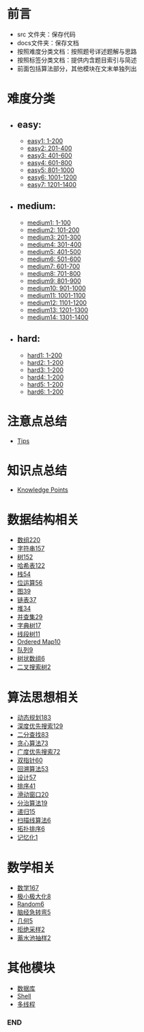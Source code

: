 # 前言
- src 文件夹：保存代码
- docs文件夹：保存文档
- 按照难度分类文档：按照题号详述题解与思路
- 按照标签分类文档：提供内含题目索引与简述
- 前面包括算法部分，其他模块在文末单独列出



# 难度分类
- ## easy: 
  - [easy1: 1-200](https://github.com/anliux/PracticePool/blob/master/LeetCode/docs/easy.md)
  - [easy2: 201-400](https://github.com/anliux/PracticePool/blob/master/LeetCode/docs/easy2.md)
  - [easy3: 401-600](https://github.com/anliux/PracticePool/blob/master/LeetCode/docs/easy3.md)
  - [easy4: 601-800](https://github.com/anliux/PracticePool/blob/master/LeetCode/docs/easy4.md)
  - [easy5: 801-1000](https://github.com/anliux/PracticePool/blob/master/LeetCode/docs/easy5.md)
  - [easy6: 1001-1200](https://github.com/anliux/PracticePool/blob/master/LeetCode/docs/easy6.md)
  - [easy7: 1201-1400](https://github.com/anliux/PracticePool/blob/master/LeetCode/docs/easy7.md)

- ## medium: 
  - [medium1: 1-100](https://github.com/anliux/PracticePool/blob/master/LeetCode/docs/medium.md)
  - [medium2: 101-200](https://github.com/anliux/PracticePool/blob/master/LeetCode/docs/medium2.md)
  - [medium3: 201-300](https://github.com/anliux/PracticePool/blob/master/LeetCode/docs/medium3.md)
  - [medium4: 301-400](https://github.com/anliux/PracticePool/blob/master/LeetCode/docs/medium4.md)
  - [medium5: 401-500](https://github.com/anliux/PracticePool/blob/master/LeetCode/docs/medium5.md)
  - [medium6: 501-600](https://github.com/anliux/PracticePool/blob/master/LeetCode/docs/medium6.md)
  - [medium7: 601-700](https://github.com/anliux/PracticePool/blob/master/LeetCode/docs/medium7.md)
  - [medium8: 701-800](https://github.com/anliux/PracticePool/blob/master/LeetCode/docs/medium8.md)
  - [medium9: 801-900](https://github.com/anliux/PracticePool/blob/master/LeetCode/docs/medium9.md)
  - [medium10: 901-1000](https://github.com/anliux/PracticePool/blob/master/LeetCode/docs/medium10.md)
  - [medium11: 1001-1100](https://github.com/anliux/PracticePool/blob/master/LeetCode/docs/medium11.md)
  - [medium12: 1101-1200](https://github.com/anliux/PracticePool/blob/master/LeetCode/docs/medium12.md)
  - [medium13: 1201-1300](https://github.com/anliux/PracticePool/blob/master/LeetCode/docs/medium13.md)
  - [medium14: 1301-1400](https://github.com/anliux/PracticePool/blob/master/LeetCode/docs/medium14.md)

- ## hard: 
  - [hard1: 1-200](https://github.com/anliux/PracticePool/blob/master/LeetCode/docs/hard.md)
  - [hard2: 1-200](https://github.com/anliux/PracticePool/blob/master/LeetCode/docs/hard.md)
  - [hard3: 1-200](https://github.com/anliux/PracticePool/blob/master/LeetCode/docs/hard.md)
  - [hard4: 1-200](https://github.com/anliux/PracticePool/blob/master/LeetCode/docs/hard.md)
  - [hard5: 1-200](https://github.com/anliux/PracticePool/blob/master/LeetCode/docs/hard.md)
  - [hard6: 1-200](https://github.com/anliux/PracticePool/blob/master/LeetCode/docs/hard.md)



# 注意点总结
- [Tips](https://github.com/anliux/PracticePool/blob/master/LeetCode/docs/tips.md)



# 知识点总结
- [Knowledge Points](https://github.com/anliux/PracticePool/blob/master/LeetCode/docs/know.md)



# 数据结构相关
- [数组220](https://github.com/anliux/PracticePool/blob/master/LeetCode/docs/Array.md)
- [字符串157](https://github.com/anliux/PracticePool/blob/master/LeetCode/docs/String.md)
- [树152](https://github.com/anliux/PracticePool/blob/master/LeetCode/docs/Tree.md)
- [哈希表122](https://github.com/anliux/PracticePool/blob/master/LeetCode/docs/Hash%20Table.md)
- [栈54](https://github.com/anliux/PracticePool/blob/master/LeetCode/docs/Stack.md)
- [位运算56](https://github.com/anliux/PracticePool/blob/master/LeetCode/docs/Bit%20Manipulation.md)
- [图39]()
- [链表37](https://github.com/anliux/PracticePool/blob/master/LeetCode/docs/Linked%20List.md)
- [堆34]()
- [并查集29]()
- [字典树17]()
- [线段树11]()
- [Ordered Map10]()
- [队列9]()
- [树状数组6]()
- [二叉搜索树2]()



# 算法思想相关
- [动态规划183](https://github.com/anliux/PracticePool/blob/master/LeetCode/docs/Dynamic%20Programming.md)
- [深度优先搜索129](https://github.com/anliux/PracticePool/blob/master/LeetCode/docs/Depth-first%20Search.md)
- [二分查找83](https://github.com/anliux/PracticePool/blob/master/LeetCode/docs/Binary%20Search.md)
- [贪心算法73](https://github.com/anliux/PracticePool/blob/master/LeetCode/docs/Greedy.md)
- [广度优先搜索72](https://github.com/anliux/PracticePool/blob/master/LeetCode/docs/Breadth-first%20Search.md)
- [双指针60](https://github.com/anliux/PracticePool/blob/master/LeetCode/docs/Two%20Pointers.md)
- [回溯算法53]()
- [设计57](https://github.com/anliux/PracticePool/blob/master/LeetCode/docs/Design.md)
- [排序41]()
- [滑动窗口20]()
- [分治算法19](https://github.com/anliux/PracticePool/blob/master/LeetCode/docs/Divide%20and%20Conquer.md)
- [递归15]()
- [扫描线算法6]()
- [拓扑排序6]()
- [记忆化1]()



# 数学相关
- [数学167](https://github.com/anliux/PracticePool/blob/master/LeetCode/docs/Math.md)
- [极小极大化8]()
- [Random6]()
- [脑经急转弯5]()
- [几何5]()
- [拒绝采样2]()
- [蓄水池抽样2]()



# 其他模块
- [数据库]()
- [Shell]()
- [多线程]()



### END
